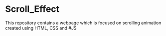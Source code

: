 # Scroll_Effect
This repository contains a webpage which is focused on scrolling animation created using HTML, CSS and #JS
